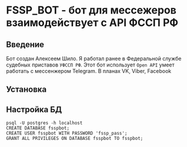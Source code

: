 # FSSP_BOT - бот для мессежеров взаимодействует с API ФССП РФ

## Введение
Бот создан Алексеем Шило. Я работал ранее в Федеральной службе судебных приставов `УФССП РФ`. 
Этот бот использует `Open API` умеет работать с мессенжером Telegram.
В планах VK, Viber,  Facebook
## Установка

## Настройка БД
```
psql -U postgres -h localhost
CREATE DATABASE fsspbot;
CREATE USER fsspbot WITH PASSWORD 'fssp_pass';
GRANT ALL PRIVILEGES ON DATABASE fsspbot TO fsspbot;
```
 
